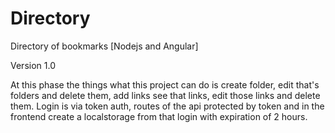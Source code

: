 # Directory
 Directory of bookmarks [Nodejs and Angular]

Version 1.0

At this phase the things what this project can do is create folder, edit that's folders and delete them, add links see that links, edit those links and delete them.
Login is via token auth, routes of the api protected by token and in the frontend create a localstorage from that login with expiration of 2 hours.
